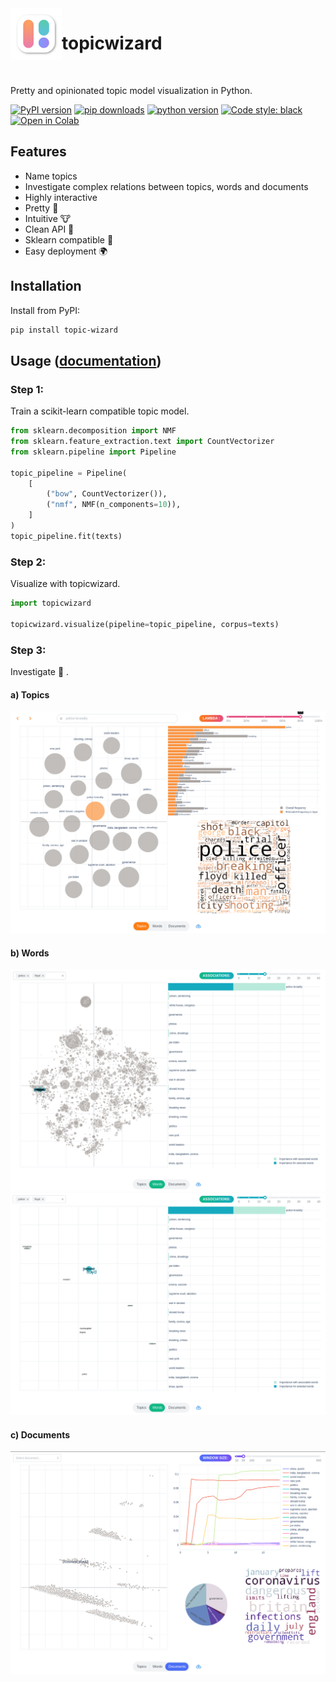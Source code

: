 <img align="left" width="82" height="82" src="assets/logo.svg">

# topicwizard

<br>

Pretty and opinionated topic model visualization in Python.

[![PyPI version](https://badge.fury.io/py/topic-wizard.svg)](https://pypi.org/project/topic-wizard/)
[![pip downloads](https://img.shields.io/pypi/dm/topic-wizard.svg)](https://pypi.org/project/topic-wizard/)
[![python version](https://img.shields.io/badge/Python-%3E=3.8-blue)](https://github.com/centre-for-humanities-computing/tweetopic)
[![Code style: black](https://img.shields.io/badge/Code%20Style-Black-black)](https://black.readthedocs.io/en/stable/the_black_code_style/current_style.html)
[![Open in Colab](https://colab.research.google.com/assets/colab-badge.svg)](https://colab.research.google.com/github/x-tabdeveloping/topic-wizard/blob/main/examples/basic_usage.ipynb)
<br>

## Features

-   Name topics
-   Investigate complex relations between topics, words and documents
-   Highly interactive
-   Pretty :art:
-   Intuitive :cow:
-   Clean API :candy:
-   Sklearn compatible :nut_and_bolt:
-   Easy deployment :earth_africa:

## Installation

Install from PyPI:

```bash
pip install topic-wizard
```

## Usage ([documentation](https://x-tabdeveloping.github.io/topic-wizard/))

### Step 1:

Train a scikit-learn compatible topic model.

```python
from sklearn.decomposition import NMF
from sklearn.feature_extraction.text import CountVectorizer
from sklearn.pipeline import Pipeline

topic_pipeline = Pipeline(
    [
        ("bow", CountVectorizer()),
        ("nmf", NMF(n_components=10)),
    ]
)
topic_pipeline.fit(texts)
```

### Step 2:

Visualize with topicwizard.

```python
import topicwizard

topicwizard.visualize(pipeline=topic_pipeline, corpus=texts)
```

### Step 3:

Investigate :eyes: .

#### a) Topics

![topics screenshot](assets/screenshot_topics.png)

#### b) Words

![words screenshot](assets/screenshot_words.png)
![words screenshot](assets/screenshot_words_zoomed.png)

#### c) Documents

![documents screenshot](assets/screenshot_documents.png)
